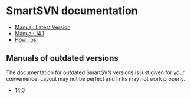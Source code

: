 # SmartSVN documentation

- [Manual: Latest Version](Latest/Manual/index.md)
- [Manual: 14.1](14.1/index.md)
- [How Tos](Latest/HowTos/index.md)

## Manuals of outdated versions

The documentation for outdated SmartSVN versions is just given for your convenience. Layout may not be perfect and links may not work properly.

- [14.0](14.0/index.md)
